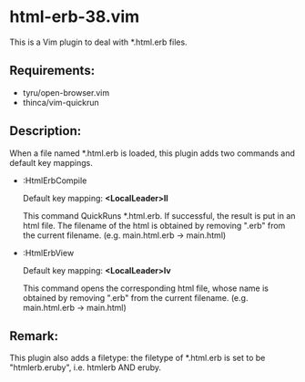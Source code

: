 html-erb-38.vim
================

This is a Vim plugin to deal with *.html.erb files.

Requirements:
----------------
 - tyru/open-browser.vim
 - thinca/vim-quickrun

Description:
----------------
When a file named *.html.erb is loaded, this plugin adds two commands and default key mappings.

 - :HtmlErbCompile

    Default key mapping: **\<LocalLeader\>ll**

    This command QuickRuns *.html.erb. If successful, the result is put in an html file.
    The filename of the html is obtained by removing ".erb" from the current filename.
    (e.g. main.html.erb -> main.html)

 - :HtmlErbView

    Default key mapping: **\<LocalLeader\>lv**

    This command opens the corresponding html file,
    whose name is obtained by removing ".erb" from the current filename.
    (e.g. main.html.erb -> main.html)


Remark:
----------------
This plugin also adds a filetype: 
the filetype of *.html.erb is set to be "htmlerb.eruby", i.e. htmlerb AND eruby.


